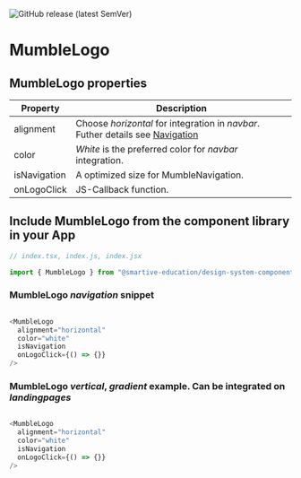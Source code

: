 ![GitHub release (latest SemVer)](https://img.shields.io/github/v/release/smartive-education/design-system-component-library-yeahyeahyeah)
# MumbleLogo
## MumbleLogo properties
| Property|Description|
|-|-|
|alignment|Choose *horizontal* for integration in *navbar*. Futher details see [Navigation](./?path=/docs/navigation-navigation--navigation-story)|
|color|*White* is the preferred color for *navbar* integration.|
|isNavigation|A optimized size for MumbleNavigation.|
|onLogoClick|JS-Callback function.|

## Include MumbleLogo from the component library in your App

```js
// index.tsx, index.js, index.jsx

import { MumbleLogo } from "@smartive-education/design-system-component-library-yeahyeahyeah"

```

### MumbleLogo *navigation* snippet
```js

<MumbleLogo
  alignment="horizontal"
  color="white"
  isNavigation
  onLogoClick={() => {}}
/>

```

### MumbleLogo *vertical*, *gradient* example. Can be integrated on *landingpages*
```js

<MumbleLogo
  alignment="horizontal"
  color="white"
  isNavigation
  onLogoClick={() => {}}
/>

```
